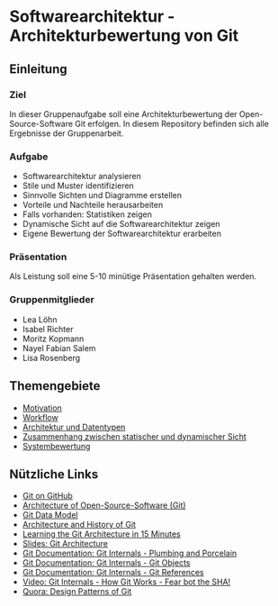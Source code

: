 # Softwarearchitektur - Architekturbewertung von Git

## Einleitung
### Ziel
In dieser Gruppenaufgabe soll eine Architekturbewertung der Open-Source-Software Git erfolgen.
In diesem Repository befinden sich alle Ergebnisse der Gruppenarbeit.

### Aufgabe
* Softwarearchitektur analysieren
* Stile und Muster identifizieren
* Sinnvolle Sichten und Diagramme erstellen
* Vorteile und Nachteile herausarbeiten
* Falls vorhanden: Statistiken zeigen
* Dynamische Sicht auf die Softwarearchitektur zeigen
* Eigene Bewertung der Softwarearchitektur erarbeiten

### Präsentation
Als Leistung soll eine 5-10 minütige Präsentation gehalten werden.

### Gruppenmitglieder
* Lea Löhn
* Isabel Richter
* Moritz Kopmann
* Nayel Fabian Salem
* Lisa Rosenberg

## Themengebiete
* [Motivation](Motivation/README.md)
* [Workflow](Workflow/README.md)
* [Architektur und Datentypen](Architektur/README.md)
* [Zusammenhang zwischen statischer und dynamischer Sicht](Sichten/README.md)
* [Systembewertung](Systembewertung/README.md)

## Nützliche Links
* [Git on GitHub](https://github.com/git/git)
* [Architecture of Open-Source-Software (Git)](https://www.aosabook.org/en/git.html)
* [Git Data Model](https://astahblog.com/2015/09/08/git-data-model/)
* [Architecture and History of Git](https://medium.com/@willhayjr/the-architecture-and-history-of-git-a-distributed-version-control-system-62b17dd37742)
* [Learning the Git Architecture in 15 Minutes](https://medium.com/angular-in-depth/become-a-git-pro-by-learning-git-architecture-in-15-minutes-9c995db6faeb)
* [Slides: Git Architecture](https://de.slideshare.net/alexprut/git-architecture)
* [Git Documentation: Git Internals - Plumbing and Porcelain](https://git-scm.com/book/en/v2/Git-Internals-Plumbing-and-Porcelain)
* [Git Documentation: Git Internals - Git Objects](https://git-scm.com/book/en/v2/Git-Internals-Git-Objects)
* [Git Documentation: Git Internals - Git References](https://git-scm.com/book/en/v2/Git-Internals-Git-References)
* [Video: Git Internals - How Git Works - Fear bot the SHA!](https://www.youtube.com/watch?v=P6jD966jzlk)
* [Quora: Design Patterns of Git](https://www.quora.com/What-design-patterns-did-Linus-Torvalds-use-when-writing-Git)